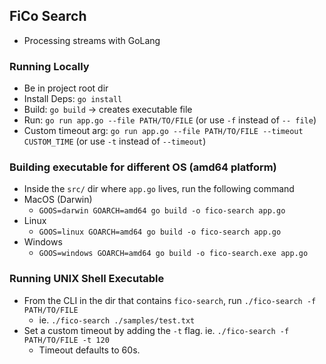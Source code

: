 ## FiCo Search
- Processing streams with GoLang

### Running Locally
- Be in project root dir
- Install Deps: `go install`
- Build: `go build` -> creates executable file
- Run: `go run app.go --file PATH/TO/FILE` (or use `-f` instead of `-- file`)
- Custom timeout arg: `go run app.go --file PATH/TO/FILE --timeout CUSTOM_TIME` (or use `-t` instead of `--timeout`)

### Building executable for different OS (amd64 platform)
- Inside the `src/` dir where `app.go` lives, run the following command
- MacOS (Darwin)
  - `GOOS=darwin GOARCH=amd64 go build -o fico-search app.go`
- Linux
  - `GOOS=linux GOARCH=amd64 go build -o fico-search app.go`
- Windows
  - `GOOS=windows GOARCH=amd64 go build -o fico-search.exe app.go`

### Running UNIX Shell Executable
- From the CLI in the dir that contains `fico-search`, run `./fico-search -f PATH/TO/FILE`
  - ie. `./fico-search ./samples/test.txt`
- Set a custom timeout by adding the `-t` flag. ie. `./fico-search -f PATH/TO/FILE -t 120`
  - Timeout defaults to 60s.
